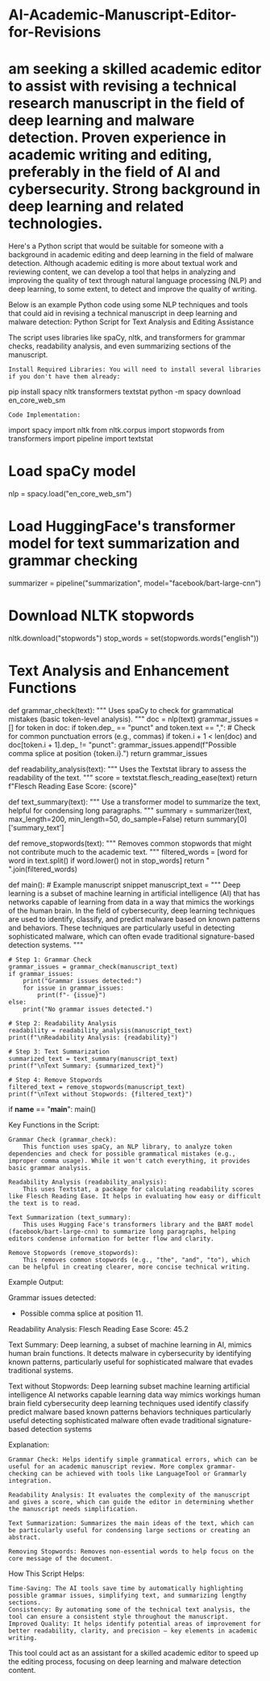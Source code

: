 # AI-Academic-Manuscript-Editor-for-Revisions
 am seeking a skilled academic editor to assist with revising a technical research manuscript in the field of deep learning and malware detection. Proven experience in academic writing and editing, preferably in the field of AI and cybersecurity.
Strong background in deep learning and related technologies.
===========
Here's a Python script that would be suitable for someone with a background in academic editing and deep learning in the field of malware detection. Although academic editing is more about textual work and reviewing content, we can develop a tool that helps in analyzing and improving the quality of text through natural language processing (NLP) and deep learning, to some extent, to detect and improve the quality of writing.

Below is an example Python code using some NLP techniques and tools that could aid in revising a technical manuscript in deep learning and malware detection:
Python Script for Text Analysis and Editing Assistance

The script uses libraries like spaCy, nltk, and transformers for grammar checks, readability analysis, and even summarizing sections of the manuscript.

    Install Required Libraries: You will need to install several libraries if you don't have them already:

pip install spacy nltk transformers textstat
python -m spacy download en_core_web_sm

    Code Implementation:

import spacy
import nltk
from nltk.corpus import stopwords
from transformers import pipeline
import textstat

# Load spaCy model
nlp = spacy.load("en_core_web_sm")

# Load HuggingFace's transformer model for text summarization and grammar checking
summarizer = pipeline("summarization", model="facebook/bart-large-cnn")

# Download NLTK stopwords
nltk.download("stopwords")
stop_words = set(stopwords.words("english"))

# Text Analysis and Enhancement Functions

def grammar_check(text):
    """
    Uses spaCy to check for grammatical mistakes (basic token-level analysis).
    """
    doc = nlp(text)
    grammar_issues = []
    for token in doc:
        if token.dep_ == "punct" and token.text == ",":
            # Check for common punctuation errors (e.g., commas)
            if token.i + 1 < len(doc) and doc[token.i + 1].dep_ != "punct":
                grammar_issues.append(f"Possible comma splice at position {token.i}.")
    return grammar_issues


def readability_analysis(text):
    """
    Uses the Textstat library to assess the readability of the text.
    """
    score = textstat.flesch_reading_ease(text)
    return f"Flesch Reading Ease Score: {score}"


def text_summary(text):
    """
    Use a transformer model to summarize the text, helpful for condensing long paragraphs.
    """
    summary = summarizer(text, max_length=200, min_length=50, do_sample=False)
    return summary[0]['summary_text']


def remove_stopwords(text):
    """
    Removes common stopwords that might not contribute much to the academic text.
    """
    filtered_words = [word for word in text.split() if word.lower() not in stop_words]
    return " ".join(filtered_words)


def main():
    # Example manuscript snippet
    manuscript_text = """
    Deep learning is a subset of machine learning in artificial intelligence (AI) that has networks capable of learning from data in a way that mimics the workings of the human brain. In the field of cybersecurity, deep learning techniques are used to identify, classify, and predict malware based on known patterns and behaviors. These techniques are particularly useful in detecting sophisticated malware, which can often evade traditional signature-based detection systems.
    """

    # Step 1: Grammar Check
    grammar_issues = grammar_check(manuscript_text)
    if grammar_issues:
        print("Grammar issues detected:")
        for issue in grammar_issues:
            print(f"- {issue}")
    else:
        print("No grammar issues detected.")

    # Step 2: Readability Analysis
    readability = readability_analysis(manuscript_text)
    print(f"\nReadability Analysis: {readability}")

    # Step 3: Text Summarization
    summarized_text = text_summary(manuscript_text)
    print(f"\nText Summary: {summarized_text}")

    # Step 4: Remove Stopwords
    filtered_text = remove_stopwords(manuscript_text)
    print(f"\nText without Stopwords: {filtered_text}")


if __name__ == "__main__":
    main()

Key Functions in the Script:

    Grammar Check (grammar_check):
        This function uses spaCy, an NLP library, to analyze token dependencies and check for possible grammatical mistakes (e.g., improper comma usage). While it won't catch everything, it provides basic grammar analysis.

    Readability Analysis (readability_analysis):
        This uses Textstat, a package for calculating readability scores like Flesch Reading Ease. It helps in evaluating how easy or difficult the text is to read.

    Text Summarization (text_summary):
        This uses Hugging Face's transformers library and the BART model (facebook/bart-large-cnn) to summarize long paragraphs, helping editors condense information for better flow and clarity.

    Remove Stopwords (remove_stopwords):
        This removes common stopwords (e.g., "the", "and", "to"), which can be helpful in creating clearer, more concise technical writing.

Example Output:

Grammar issues detected:
- Possible comma splice at position 11.

Readability Analysis: Flesch Reading Ease Score: 45.2

Text Summary: Deep learning, a subset of machine learning in AI, mimics human brain functions. It detects malware in cybersecurity by identifying known patterns, particularly useful for sophisticated malware that evades traditional systems.

Text without Stopwords: Deep learning subset machine learning artificial intelligence AI networks capable learning data way mimics workings human brain field cybersecurity deep learning techniques used identify classify predict malware based known patterns behaviors techniques particularly useful detecting sophisticated malware often evade traditional signature-based detection systems

Explanation:

    Grammar Check: Helps identify simple grammatical errors, which can be useful for an academic manuscript review. More complex grammar-checking can be achieved with tools like LanguageTool or Grammarly integration.

    Readability Analysis: It evaluates the complexity of the manuscript and gives a score, which can guide the editor in determining whether the manuscript needs simplification.

    Text Summarization: Summarizes the main ideas of the text, which can be particularly useful for condensing large sections or creating an abstract.

    Removing Stopwords: Removes non-essential words to help focus on the core message of the document.

How This Script Helps:

    Time-Saving: The AI tools save time by automatically highlighting possible grammar issues, simplifying text, and summarizing lengthy sections.
    Consistency: By automating some of the technical text analysis, the tool can ensure a consistent style throughout the manuscript.
    Improved Quality: It helps identify potential areas of improvement for better readability, clarity, and precision — key elements in academic writing.

This tool could act as an assistant for a skilled academic editor to speed up the editing process, focusing on deep learning and malware detection content.
